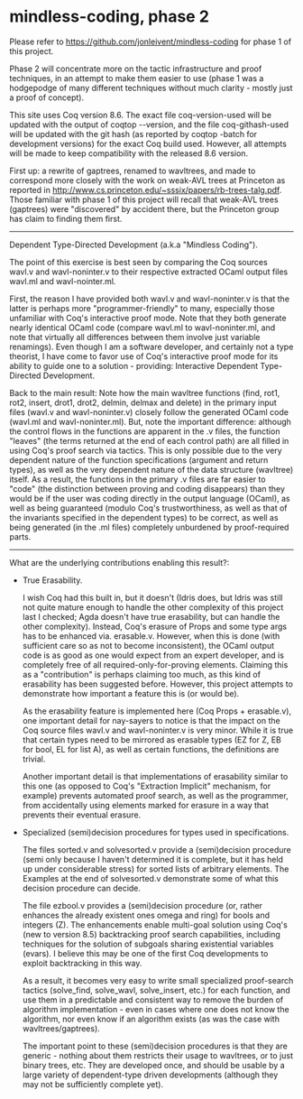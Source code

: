 
mindless-coding, phase 2
========================

Please refer to https://github.com/jonleivent/mindless-coding for phase 1 of
this project.

Phase 2 will concentrate more on the tactic infrastructure and proof
techniques, in an attempt to make them easier to use (phase 1 was a hodgepodge
of many different techniques without much clarity - mostly just a proof of
concept).

This site uses Coq version 8.6. The exact file coq-version-used will be
updated with the output of coqtop --version, and the file coq-githash-used
will be updated with the git hash (as reported by coqtop -batch for
development versions) for the exact Coq build used.  However, all attempts
will be made to keep compatibility with the released 8.6 version.

First up: a rewrite of gaptrees, renamed to wavltrees, and made to correspond
more closely with the work on weak-AVL trees at Princeton as reported in
http://www.cs.princeton.edu/~sssix/papers/rb-trees-talg.pdf.  Those familiar
with phase 1 of this project will recall that weak-AVL trees (gaptrees) were
"discovered" by accident there, but the Princeton group has claim to finding
them first.

------------------------------------------------------------------------

Dependent Type-Directed Development (a.k.a "Mindless Coding").

The point of this exercise is best seen by comparing the Coq sources wavl.v
and wavl-noninter.v to their respective extracted OCaml output files wavl.ml
and wavl-nointer.ml.

First, the reason I have provided both wavl.v and wavl-noninter.v is that the
latter is perhaps more "programmer-friendly" to many, especially those
unfamiliar with Coq's interactive proof mode.  Note that they both generate
nearly identical OCaml code (compare wavl.ml to wavl-noninter.ml, and note
that virtually all differences between them involve just variable renamings).
Even though I am a software developer, and certainly not a type theorist, I
have come to favor use of Coq's interactive proof mode for its ability to
guide one to a solution - providing: Interactive Dependent Type-Directed
Development.

Back to the main result: Note how the main wavltree functions (find, rot1,
rot2, insert, drot1, drot2, delmin, delmax and delete) in the primary input
files (wavl.v and wavl-noninter.v) closely follow the generated OCaml code
(wavl.ml and wavl-noninter.ml).  But, note the important difference: although
the control flows in the functions are apparent in the .v files, the function
"leaves" (the terms returned at the end of each control path) are all filled
in using Coq's proof search via tactics.  This is only possible due to the
very dependent nature of the function specifications (argument and return
types), as well as the very dependent nature of the data structure (wavltree)
itself.  As a result, the functions in the primary .v files are far easier to
"code" (the distinction between proving and coding disappears) than they would
be if the user was coding directly in the output language (OCaml), as well as
being guaranteed (modulo Coq's trustworthiness, as well as that of the
invariants specified in the dependent types) to be correct, as well as being
generated (in the .ml files) completely unburdened by proof-required parts.

------------------------------------------------------------------------

What are the underlying contributions enabling this result?:

* True Erasability.

  I wish Coq had this built in, but it doesn't (Idris does, but Idris was
  still not quite mature enough to handle the other complexity of this project
  last I checked; Agda doesn't have true erasability, but can handle the other
  complexity).  Instead, Coq's erasure of Props and some type args has to be
  enhanced via. erasable.v.  However, when this is done (with sufficient care
  so as not to become inconsistent), the OCaml output code is as good as one
  would expect from an expert developer, and is completely free of all
  required-only-for-proving elements.  Claiming this as a "contribution" is
  perhaps claiming too much, as this kind of erasability has been suggested
  before.  However, this project attempts to demonstrate how important a
  feature this is (or would be).

  As the erasability feature is implemented here (Coq Props + erasable.v), one
  important detail for nay-sayers to notice is that the impact on the Coq
  source files wavl.v and wavl-noninter.v is very minor.  While it is true
  that certain types need to be mirrored as erasable types (EZ for Z, EB for
  bool, EL for list A), as well as certain functions, the definitions are
  trivial.

  Another important detail is that implementations of erasability similar to
  this one (as opposed to Coq's "Extraction Implicit" mechanism, for example)
  prevents automated proof search, as well as the programmer, from
  accidentally using elements marked for erasure in a way that prevents their
  eventual erasure.

* Specialized (semi)decision procedures for types used in specifications.

  The files sorted.v and solvesorted.v provide a (semi)decision procedure
  (semi only because I haven't determined it is complete, but it has held up
  under considerable stress) for sorted lists of arbitrary elements.  The
  Examples at the end of solvesorted.v demonstrate some of what this decision
  procedure can decide.

  The file ezbool.v provides a (semi)decision procedure (or, rather enhances
  the already existent ones omega and ring) for bools and integers (Z).  The
  enhancements enable multi-goal solution using Coq's (new to version 8.5)
  backtracking proof search capabilities, including techniques for the
  solution of subgoals sharing existential variables (evars).  I believe this
  may be one of the first Coq developments to exploit backtracking in this
  way.

  As a result, it becomes very easy to write small specialized proof-search
  tactics (solve_find, solve_wavl, solve_insert, etc.) for each function, and
  use them in a predictable and consistent way to remove the burden of
  algorithm implementation - even in cases where one does not know the
  algorithm, nor even know if an algorithm exists (as was the case with
  wavltrees/gaptrees).

  The important point to these (semi)decision procedures is that they are
  generic - nothing about them restricts their usage to wavltrees, or to just
  binary trees, etc.  They are developed once, and should be usable by a large
  variety of dependent-type driven developments (although they may not be
  sufficiently complete yet).


